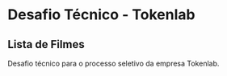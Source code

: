 # Desafio Técnico - Tokenlab
## Lista de Filmes

Desafio técnico para o processo seletivo da empresa Tokenlab.
